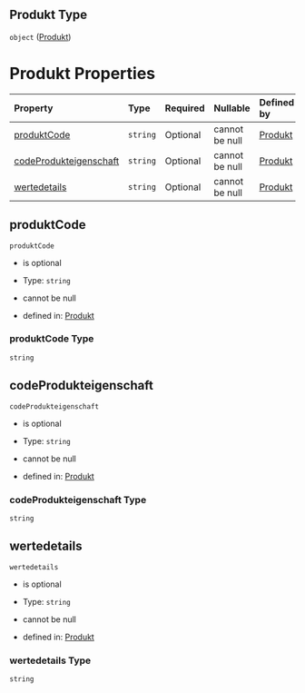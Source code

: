 ## Produkt Type

`object` ([Produkt](produkt.md))

# Produkt Properties

| Property                                          | Type     | Required | Nullable       | Defined by                                                                                                                                                                                       |
| :------------------------------------------------ | :------- | :------- | :------------- | :----------------------------------------------------------------------------------------------------------------------------------------------------------------------------------------------- |
| [produktCode](#produktcode)                       | `string` | Optional | cannot be null | [Produkt](produkt-properties-produktcode.md "https://raw.githubusercontent.com/conuti-gmbh/bo4e-schema/master/schemas/v1/com/Produkt.schema.json#/properties/produktCode")                       |
| [codeProdukteigenschaft](#codeprodukteigenschaft) | `string` | Optional | cannot be null | [Produkt](produkt-properties-codeprodukteigenschaft.md "https://raw.githubusercontent.com/conuti-gmbh/bo4e-schema/master/schemas/v1/com/Produkt.schema.json#/properties/codeProdukteigenschaft") |
| [wertedetails](#wertedetails)                     | `string` | Optional | cannot be null | [Produkt](produkt-properties-wertedetails.md "https://raw.githubusercontent.com/conuti-gmbh/bo4e-schema/master/schemas/v1/com/Produkt.schema.json#/properties/wertedetails")                     |

## produktCode



`produktCode`

*   is optional

*   Type: `string`

*   cannot be null

*   defined in: [Produkt](produkt-properties-produktcode.md "https://raw.githubusercontent.com/conuti-gmbh/bo4e-schema/master/schemas/v1/com/Produkt.schema.json#/properties/produktCode")

### produktCode Type

`string`

## codeProdukteigenschaft



`codeProdukteigenschaft`

*   is optional

*   Type: `string`

*   cannot be null

*   defined in: [Produkt](produkt-properties-codeprodukteigenschaft.md "https://raw.githubusercontent.com/conuti-gmbh/bo4e-schema/master/schemas/v1/com/Produkt.schema.json#/properties/codeProdukteigenschaft")

### codeProdukteigenschaft Type

`string`

## wertedetails



`wertedetails`

*   is optional

*   Type: `string`

*   cannot be null

*   defined in: [Produkt](produkt-properties-wertedetails.md "https://raw.githubusercontent.com/conuti-gmbh/bo4e-schema/master/schemas/v1/com/Produkt.schema.json#/properties/wertedetails")

### wertedetails Type

`string`
